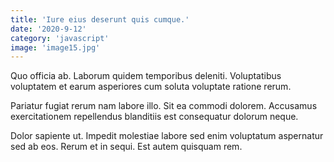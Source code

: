 ```yaml
---
title: 'Iure eius deserunt quis cumque.'
date: '2020-9-12'
category: 'javascript'
image: 'image15.jpg'
---
```


Quo officia ab. Laborum quidem temporibus deleniti. Voluptatibus voluptatem et earum asperiores cum soluta voluptate ratione rerum.
 Pariatur fugiat rerum nam labore illo. Sit ea commodi dolorem. Accusamus exercitationem repellendus blanditiis est consequatur dolorum neque.
 Dolor sapiente ut. Impedit molestiae labore sed enim voluptatum aspernatur sed ab eos. Rerum et in sequi. Est autem quisquam rem.

